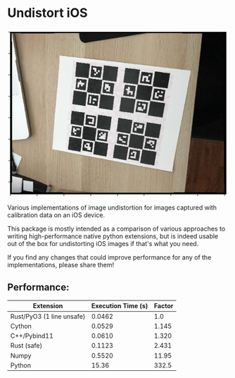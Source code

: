 # Undistort iOS

![Distorted vs. undistorted](https://raw.githubusercontent.com/dmontagu/undistort-ios/master/animation.gif)

Various implementations of image undistortion for images captured with calibration data on an iOS device.  

This package is mostly intended as a comparison of various approaches to writing high-performance
native python extensions, but is indeed usable out of the box for undistorting iOS images if that's what you need.

If you find any changes that could improve performance for any of the implementations, please share them!  

Performance:
------------
Extension | Execution Time (s) | Factor
--------- | ------------------ | ------
Rust/PyO3 (1 line unsafe) | 0.0462 | 1.0
Cython | 0.0529 | 1.145
C++/Pybind11 | 0.0610 |  1.320
Rust (safe) | 0.1123 | 2.431
Numpy | 0.5520 | 11.95
Python | 15.36 | 332.5
